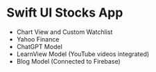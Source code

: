 # Swift UI Stocks App

- Chart View and Custom Watchlist
- Yahoo Finance
- ChatGPT Model
- LearnView Model (YouTube videos integrated)
- Blog Model (Connected to Firebase)
